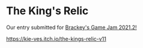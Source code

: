 # The King's Relic

Our entry submitted for [Brackey's Game Jam 2021.2!](https://itch.io/jam/brackeys-6) 

https://kie-ves.itch.io/the-kings-relic-v11
